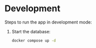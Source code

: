 # Development
Steps to run the app in development mode:

1. Start the database:
   ```bash
   docker compose up -d
   ```